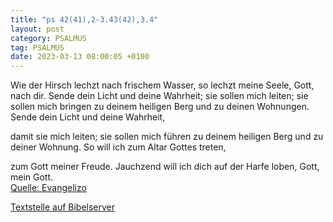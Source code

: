 ```yaml
---
title: "ps 42(41),2-3.43(42),3.4"
layout: post
category: PSALMUS
tag: PSALMUS
date: 2023-03-13 08:00:05 +0100
---
```

Wie der Hirsch lechzt nach frischem Wasser,
so lechzt meine Seele, Gott, nach dir.
Sende dein Licht und deine Wahrheit; sie sollen mich leiten; sie sollen mich bringen zu deinem heiligen Berg und zu deinen Wohnungen.
Sende dein Licht und deine Wahrheit,

damit sie mich leiten;
sie sollen mich führen zu deinem heiligen Berg
und zu deiner Wohnung.<!--more-->
So will ich zum Altar Gottes treten,

zum Gott meiner Freude.
Jauchzend will ich dich auf der Harfe loben,
Gott, mein Gott.<br>
[Quelle: Evangelizo](https://evangeliumtagfuertag.org/DE/gospel)

[Textstelle auf Bibelserver](https://www.bibleserver.com/EU/ps42(41),2-3.43(42),3.4)
